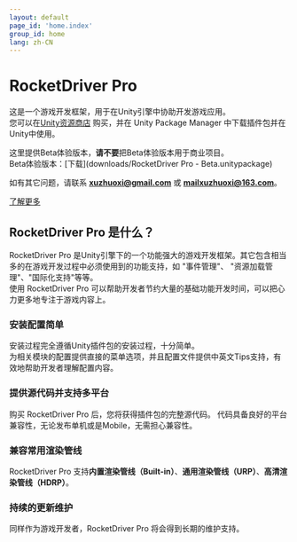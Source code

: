 ```yaml
---
layout: default
page_id: 'home.index'
group_id: home
lang: zh-CN
---
```


# RocketDriver Pro
这是一个游戏开发框架，用于在Unity引擎中协助开发游戏应用。  
您可以在[Unity资源商店](https://assetstore.unity.com/packages/slug/234202) 购买，并在 Unity Package Manager 中下载插件包并在Unity中使用。  

这里提供Beta体验版本，**请不要**把Beta体验版本用于商业项目。  
Beta体验版本：[下载](downloads/RocketDriver Pro - Beta.unitypackage)  

如有其它问题，请联系 **xuzhuoxi@gmail.com** 或 **mailxuzhuoxi@163.com**。  

[了解更多](home/Home-README_cn.html)  

## RocketDriver Pro 是什么？
RocketDriver Pro 是Unity引擎下的一个功能强大的游戏开发框架。其它包含相当多的在游戏开发过程中必须使用到的功能支持，如 "事件管理"、 "资源加载管理"、"国际化支持"等等。  
使用 RocketDriver Pro 可以帮助开发者节约大量的基础功能开发时间，可以把心力更多地专注于游戏内容上。

### 安装配置简单
安装过程完全遵循Unity插件包的安装过程，十分简单。  
为相关模块的配置提供直接的菜单选项，并且配置文件提供中英文Tips支持，有效地帮助开发者理解配置内容。  

### 提供源代码并支持多平台
购买 RocketDriver Pro 后，您将获得插件包的完整源代码。
代码具备良好的平台兼容性，无论发布单机或是Mobile，无需担心兼容性。

### 兼容常用渲染管线
RocketDriver Pro 支持**内置渲染管线（Built-in）**、**通用渲染管线（URP）**、**高清渲染管线（HDRP）**。  

### 持续的更新维护
同样作为游戏开发者，RocketDriver Pro 将会得到长期的维护支持。